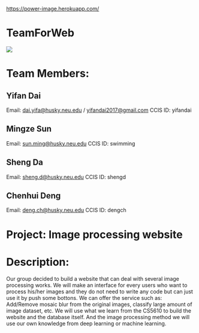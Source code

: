 

https://power-image.herokuapp.com/

# TeamForWeb

![](https://github.ccs.neu.edu/yifandai/TeamForWeb/blob/master/LOGO.png)

# Team Members:

## Yifan Dai
Email: dai.yifa@husky.neu.edu / yifandai2017@gmail.com
CCIS ID: yifandai

## Mingze Sun
Email: sun.ming@husky.neu.edu
CCIS ID: swimming

## Sheng Da
Email: sheng.d@husky.neu.edu
CCIS ID: shengd

## Chenhui Deng
Email: deng.ch@husky.neu.edu
CCIS ID: dengch

# Project: Image processing website

# Description: 

Our group decided to build a website that can deal with several image processing works. We will make an interface for every users who want to process his/her images and they do not need to write any code but can just use it by push some bottons. We can offer the service such as: Add/Remove mosaic blur from the original images, classify large amount of image dataset, etc. We will use what we learn from the CS5610 to build the website and the database itself. And the image processing method we will use our own knowledge from deep learning or machine learning.



